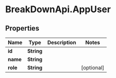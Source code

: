 # BreakDownApi.AppUser

## Properties

Name | Type | Description | Notes
------------ | ------------- | ------------- | -------------
**id** | **String** |  | 
**name** | **String** |  | 
**role** | **String** |  | [optional] 


